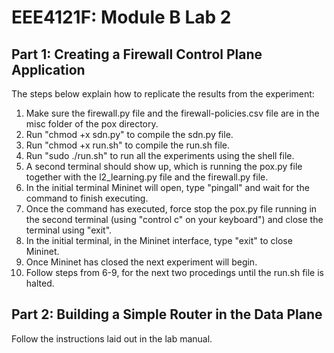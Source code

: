# EEE4121F: Module B Lab 2
## Part 1: Creating a Firewall Control Plane Application
The steps below explain how to replicate the results from the experiment:
1. Make sure the firewall.py file and the firewall-policies.csv file are in the misc folder of the pox directory.
3. Run "chmod +x sdn.py" to compile the sdn.py file.
4. Run "chmod +x run.sh" to compile the run.sh file.
5. Run "sudo ./run.sh" to run all the experiments using the shell file.
6. A second terminal should show up, which is running the pox.py file together with the l2_learning.py file and the firewall.py file.
7. In the initial terminal Mininet will open, type "pingall" and wait for the command to finish executing.
8. Once the command has executed, force stop the pox.py file running in the second terminal (using "control c" on your keyboard") and close the terminal using "exit".
9. In the initial terminal, in the Mininet interface, type "exit" to close Mininet.
10. Once Mininet has closed the next experiment will begin.
11. Follow steps from 6-9, for the next two procedings until the run.sh file is halted.

## Part 2: Building a Simple Router in the Data Plane
Follow the instructions laid out in the lab manual.

